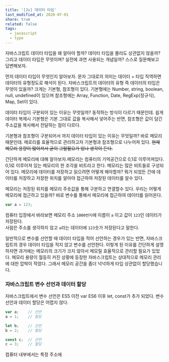 ```yaml
---
title: '[Js] 데이터 타입'
last_modified_at: 2020-07-01
share: true
related: false
tags:
  - javascript
  - type
---
```


자바스크립트 데이터 타입을 왜 알아야 할까? 데이터 타입을 몰라도 상관없지 않을까? 
그리고 데이터 타입은 무엇이며? 실전에 과연 사용되는 개념일까?
스스로 질문해보고 답변해보자. 

먼저 데이터 타입이 무엇인지 알아보자. 문자 그대로의 의미는 데이터 + 타입 직역하면 데이터의 유형정도로 해석이 된다.
자바스크립트의 데이터의 유형 즉 데이터의 타입은 무엇이 있을까? 크게는 기본형, 참조형이 있다. 
기본형에는 Number, string, boolean, null, undefined이 있으며 
참조형에는 Array, Function, Date, RegExp(정규식), Map, Set이 있다.

데이터 타입이 구분되어 있는 이유는 무엇일까? 동작하는 방식이 다르기 때문인데. 
쉽게 데이터 복제시 기본형은 기본 그대로 값을 복사해서 넣어주는 반면, 참조형은 값이 담긴 주소값을 복사해서 전달하는 점이 다르다.

기본형과 참조형이 구분되어서 까지 데이터 타입이 있는 이유는 무엇일까? 바로 메모리 때문인데. 
메로리를 효율적으로 관리하고자 기본형과 참조형으로 나누어져 있다. ~~현재 메모리 용량이 많아져서 굳이 그럴필요가 있나 생각이 든다.~~

간단하게 메모리에 대해 알아보자.메모리는 컴퓨터의 기억공간으로 0,1로 이루어져있다. 0,1로 이루어져 있는 메모리의 한 조각을 비트라고 한다. 메모리는 많은 비트들로 구성되어 있다. 메모리에 데이터를 저장하고 읽으려면 어떻게 해야할까? 뭐가 되었든 간에 데이터를 저장하고 저장한 위치를 알아야 접근하여 저장된 데이터를 알수 있다.

메모리는 저장된 위치를 메모리 주솟값을 통해 구분하고 연결할수 있다. 우리는 어떻게 메모리에 접근하고 있을까? 바로 변수를 통해서 메모리에 접근하여 데이터를 읽어온다. 

```js
var a = 123;
```
컴퓨터 입장에서 바라보면 메모리 주소 `1000번지`에 이름이 `a` 이고 값이 `123`인 데이터가 저장된다.  
사람은 주소를 생각하지 않고 `a`라는 데이터에 `123`숫가 저장된다고 말한다.

일반적으로 변수를 선언할 때 데이터 타입을 적어 선언하는 경우가 있는 반면, 자바스크립트의 경우 데이터 타입을 적지 않고 변수를 선언한다. 이렇게 된 이유를 간단하게 설명하자면 과거에는 메모리의 크기가 크지 않아서 메모릴 효율적으로 관리할 필요가 있었다. 메모리 용량이 월등히 커진 상황에 등장한 자바스크립트는 상대적으로 메모리 관리에 대한 압박이 적었다. 그래서 메모리 공간을 좀더 넉넉하게 타입 상관없이 할당했습니다. 

### 자바스크립트 변수 선언과 데이터 할당

자바스크립트에서 변수 선언은 ES5 이전 var
ES6 이후 let, const가 추가 되었다. 
변수 선언과 데이터 할당은 어렵지 않다. 

```js
var a;    // 선언 
a = 1;    // 할당

let b;    // 선언
b = 2;    // 할당

const c;  // 선언
c = 3;    // 할당
```

컴퓨터 내부에서는 특정 주소에 